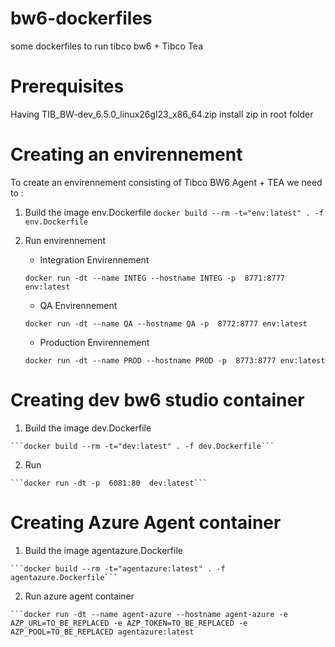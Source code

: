 # bw6-dockerfiles
some dockerfiles to run tibco bw6 + Tibco Tea



# Prerequisites
Having TIB_BW-dev_6.5.0_linux26gl23_x86_64.zip install zip in  root folder



# Creating an envirennement
To create an envirennement consisting of Tibco BW6 Agent + TEA we need to :
  1. Build the image env.Dockerfile
  ```docker build --rm -t="env:latest" . -f env.Dockerfile```
  2.  Run envirennement 
      - Integration Envirennement
      
      ```docker run -dt --name INTEG --hostname INTEG -p  8771:8777 env:latest```
	  
      - QA Envirennement 
      
      ```docker run -dt --name QA --hostname QA -p  8772:8777 env:latest```
     
      - Production Envirennement
      
      ```docker run -dt --name PROD --hostname PROD -p  8773:8777 env:latest```

# Creating dev bw6 studio container

  1. Build the image dev.Dockerfile
  
	```docker build --rm -t="dev:latest" . -f dev.Dockerfile```
	
  2.  Run  
	
	```docker run -dt -p  6081:80  dev:latest```

# Creating Azure Agent container 

  1. Build the image agentazure.Dockerfile

	```docker build --rm -t="agentazure:latest" . -f agentazure.Dockerfile```
	
  2.  Run azure agent container 

	```docker run -dt --name agent-azure --hostname agent-azure -e AZP_URL=TO_BE_REPLACED -e AZP_TOKEN=TO_BE_REPLACED -e AZP_POOL=TO_BE_REPLACED agentazure:latest
